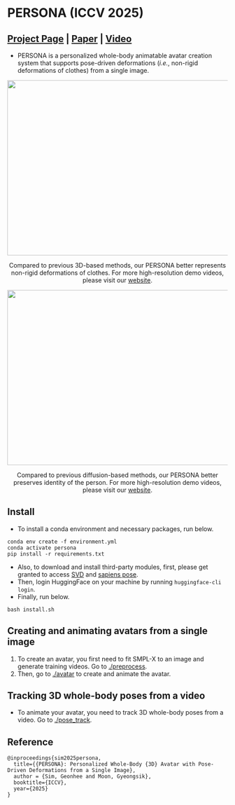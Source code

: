 # PERSONA (ICCV 2025)

## [Project Page](https://mks0601.github.io/PERSONA) | [Paper](https://mks0601.github.io/PERSONA) | [Video](https://www.youtube.com/watch?v=goQGvU_AwiU) 

* PERSONA is a personalized whole-body animatable avatar creation system that supports pose-driven deformations (*i.e.*, non-rigid deformations of clothes) from a single image.

<p align="middle">
<img src="assets/comparison_3d.gif" width="960" height="400">
</p>
<p align="center">
Compared to previous 3D-based methods, our PERSONA better represents non-rigid deformations of clothes.
For more high-resolution demo videos, please visit our <A href="https://mks0601.github.io/PERSONA">website</A>.
</p>

<p align="middle">
<img src="assets/comparison_gen.gif" width="960" height="400">
</p>
<p align="center">
Compared to previous diffusion-based methods, our PERSONA better preserves identity of the person.
For more high-resolution demo videos, please visit our <A href="https://mks0601.github.io/PERSONA">website</A>.
</p>


## Install
* To install a conda environment and necessary packages, run below.
```
conda env create -f environment.yml
conda activate persona
pip install -r requirements.txt
```

* Also, to download and install third-party modules, first, please get granted to access [SVD](https://huggingface.co/stabilityai/stable-video-diffusion-img2vid-xt-1-1) and [sapiens pose](https://huggingface.co/noahcao/sapiens-pose-coco).
* Then, login HuggingFace on your machine by running `huggingface-cli login`.
* Finally, run below.
```
bash install.sh
```

## Creating and animating avatars from a single image
1. To create an avatar, you first need to fit SMPL-X to an image and generate training videos. Go to [./preprocess](./preprocess/).
2. Then, go to [./avatar](./avatar) to create and animate the avatar.

## Tracking 3D whole-body poses from a video
* To animate your avatar, you need to track 3D whole-body poses from a video. Go to [./pose_track](./pose_track).

## Reference
```
@inproceedings{sim2025persona,
  title={{PERSONA}: Personalized Whole-Body {3D} Avatar with Pose-Driven Deformations from a Single Image},
  author = {Sim, Geonhee and Moon, Gyeongsik},  
  booktitle={ICCV},
  year={2025}
}
```

